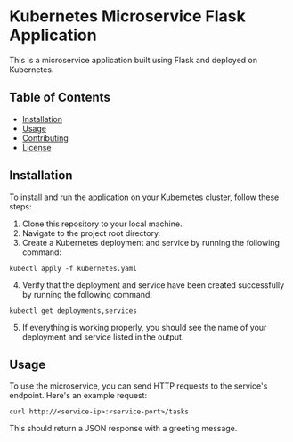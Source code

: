 # Kubernetes Microservice Flask Application
This is a microservice application built using Flask and deployed on Kubernetes.

## Table of Contents

- [Installation](#installation)
- [Usage](#usage)
- [Contributing](#contributing)
- [License](#license)

## Installation

To install and run the application on your Kubernetes cluster, follow these steps:

1. Clone this repository to your local machine.
2. Navigate to the project root directory.
3. Create a Kubernetes deployment and service by running the following command:

`kubectl apply -f kubernetes.yaml`

4. Verify that the deployment and service have been created successfully by running the following command:

`kubectl get deployments,services`

5. If everything is working properly, you should see the name of your deployment and service listed in the output.

## Usage

To use the microservice, you can send HTTP requests to the service's endpoint. Here's an example request:

`curl http://<service-ip>:<service-port>/tasks`


This should return a JSON response with a greeting message.